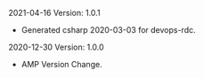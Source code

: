 2021-04-16 Version: 1.0.1
- Generated csharp 2020-03-03 for devops-rdc.

2020-12-30 Version: 1.0.0
- AMP Version Change.

